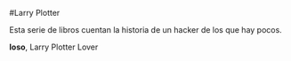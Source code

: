 #Larry Plotter

Esta serie de libros cuentan la historia de un hacker de los que hay pocos.

**loso**, Larry Plotter Lover

